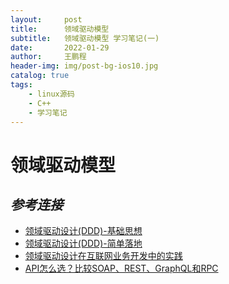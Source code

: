 ```yaml
---
layout:     post
title:      领域驱动模型
subtitle:   领域驱动模型 学习笔记(一)
date:       2022-01-29
author:     王鹏程
header-img: img/post-bg-ios10.jpg
catalog: true
tags:
    - linux源码
    - C++ 
    - 学习笔记
---
```


# 领域驱动模型

## _参考连接_
- [领域驱动设计(DDD)-基础思想](https://zhuanlan.zhihu.com/p/109114670)
- [领域驱动设计(DDD)-简单落地](https://zhuanlan.zhihu.com/p/130945830)
- [领域驱动设计在互联网业务开发中的实践](https://tech.meituan.com/2017/12/22/ddd-in-practice.html)
- [API怎么选？比较SOAP、REST、GraphQL和RPC](https://segmentfault.com/a/1190000038419518)



